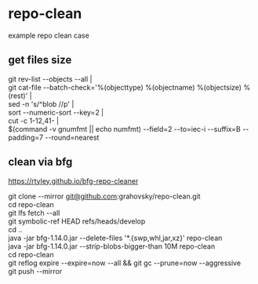 # repo-clean
example repo clean case

## get files size

git rev-list --objects --all |\
  git cat-file --batch-check='%(objecttype) %(objectname) %(objectsize) %(rest)' |\
  sed -n 's/^blob //p' |\
  sort --numeric-sort --key=2 |\
  cut -c 1-12,41- |\
  $(command -v gnumfmt || echo numfmt) --field=2 --to=iec-i --suffix=B --padding=7 --round=nearest

## clean via bfg
https://rtyley.github.io/bfg-repo-cleaner

git clone --mirror git@github.com:grahovsky/repo-clean.git\
cd repo-clean\
git lfs fetch --all\
git symbolic-ref HEAD refs/heads/develop\
cd ..\
java -jar bfg-1.14.0.jar --delete-files '*.{swp,whl,jar,xz}' repo-clean\
java -jar bfg-1.14.0.jar --strip-blobs-bigger-than 10M repo-clean\
cd repo-clean\
git reflog expire --expire=now --all && git gc --prune=now --aggressive\
git push --mirror

